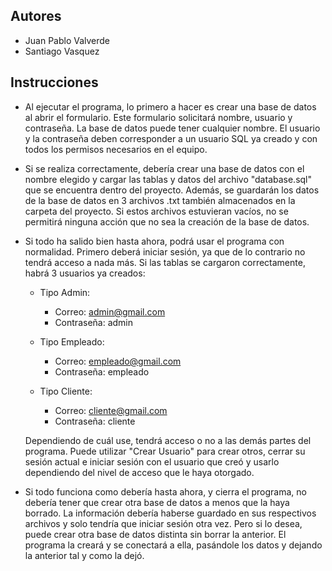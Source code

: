 ## Autores
- Juan Pablo Valverde
- Santiago Vasquez

## Instrucciones

- Al ejecutar el programa, lo primero a hacer es crear una base de datos al abrir el formulario. Este formulario solicitará nombre, usuario y contraseña. La base de datos puede tener cualquier nombre. El usuario y la contraseña deben corresponder a un usuario SQL ya creado y con todos los permisos necesarios en el equipo.

- Si se realiza correctamente, debería crear una base de datos con el nombre elegido y cargar las tablas y datos del archivo "database.sql" que se encuentra dentro del proyecto. Además, se guardarán los datos de la base de datos en 3 archivos .txt también almacenados en la carpeta del proyecto. Si estos archivos estuvieran vacíos, no se permitirá ninguna acción que no sea la creación de la base de datos.

- Si todo ha salido bien hasta ahora, podrá usar el programa con normalidad. Primero deberá iniciar sesión, ya que de lo contrario no tendrá acceso a nada más. Si las tablas se cargaron correctamente, habrá 3 usuarios ya creados:
    + Tipo Admin:
        - Correo: admin@gmail.com
        - Contraseña: admin

    + Tipo Empleado:
        - Correo: empleado@gmail.com
        - Contraseña: empleado

    + Tipo Cliente:
        - Correo: cliente@gmail.com
        - Contraseña: cliente

    Dependiendo de cuál use, tendrá acceso o no a las demás partes del programa. Puede utilizar "Crear Usuario" para crear otros, cerrar su sesión actual e iniciar sesión con el usuario que creó y usarlo dependiendo del nivel de acceso que le haya otorgado.

- Si todo funciona como debería hasta ahora, y cierra el programa, no debería tener que crear otra base de datos a menos que la haya borrado. La información debería haberse guardado en sus respectivos archivos y solo tendría que iniciar sesión otra vez. Pero si lo desea, puede crear otra base de datos distinta sin borrar la anterior. El programa la creará y se conectará a ella, pasándole los datos y dejando la anterior tal y como la dejó.
